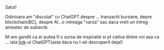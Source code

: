 Salut!

Odinioara am "discutat" cu ChatGPT despre ... tranzactii bursiere, depre blockchain(BC), despre AI...o intreaga "varza" sau daca vreti un intreg amestec de subiecte.

M-am gandit ca ar putea  fi o sursa de inspiratie si pt cativa dintre voi asa ca ... iata [link](https://chatgpt.com/share/68010e40-5b1c-800b-bbf9-1b1023b75d8a)-ul ChatGPT(asta daca nu l-ati descoperit deja!)
